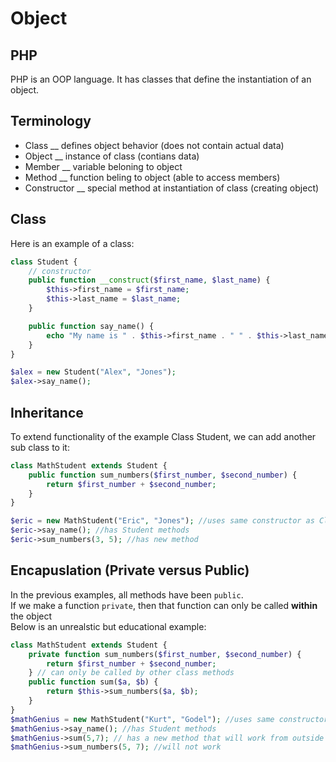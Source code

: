 # Object

## PHP

PHP is an OOP language.  It has classes that define the instantiation of an object. </br>

## Terminology

- Class __ defines object behavior (does not contain actual data)
- Object __ instance of class (contians data)
- Member __ variable beloning to object
- Method __ function beling to object (able to access members)
- Constructor __ special method at instantiation of class (creating object)

## Class

Here is an example of a class: </br>
```php
class Student {
    // constructor
    public function __construct($first_name, $last_name) {
        $this->first_name = $first_name;
        $this->last_name = $last_name;
    }

    public function say_name() {
        echo "My name is " . $this->first_name . " " . $this->last_name . ".\n";
    }
}

$alex = new Student("Alex", "Jones");
$alex->say_name();
```

## Inheritance

To extend functionality of the example Class Student, we can add another sub class to it: 

```php
class MathStudent extends Student {
    public function sum_numbers($first_number, $second_number) {
        return $first_number + $second_number;
    }
}

$eric = new MathStudent("Eric", "Jones"); //uses same constructor as Class Student
$eric->say_name(); //has Student methods
$eric->sum_numbers(3, 5); //has new method
```

## Encapuslation (Private versus Public)

In the previous examples, all methods have been `public`. </br>
If we make a function `private`, then that function can only be called **within** the object </br>
Below is an unrealstic but educational example: </br>

```php
class MathStudent extends Student {
    private function sum_numbers($first_number, $second_number) {
        return $first_number + $second_number;
    } // can only be called by other class methods
    public function sum($a, $b) {
        return $this->sum_numbers($a, $b); 
    }
}
$mathGenius = new MathStudent("Kurt", "Godel"); //uses same constructor as Class Student
$mathGenius->say_name(); //has Student methods
$mathGenius->sum(5,7); // has a new method that will work from outside of Class
$mathGenius->sum_numbers(5, 7); //will not work
```